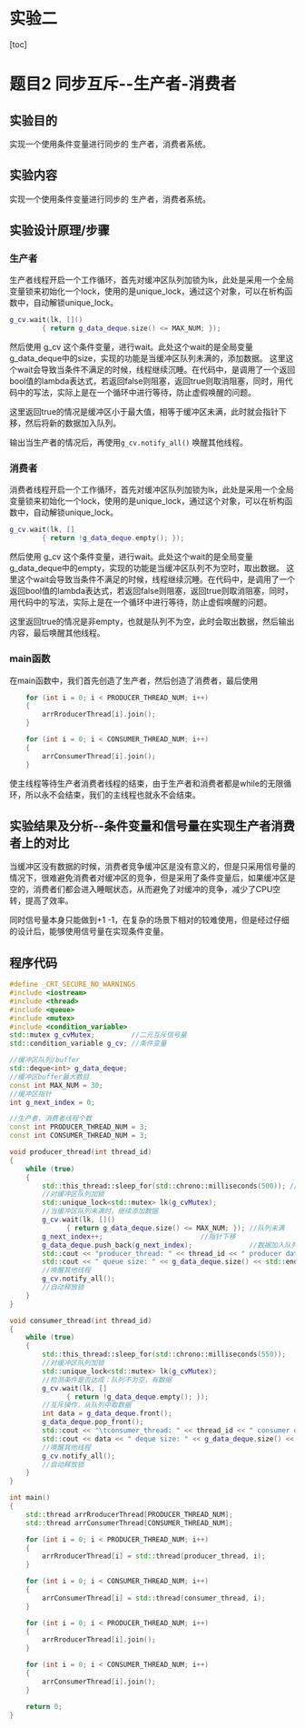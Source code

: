 # 实验二

[toc]

# 题目2 同步互斥--生产者-消费者
## 实验目的
实现一个使用条件变量进行同步的 生产者，消费者系统。
## 实验内容 
实现一个使用条件变量进行同步的 生产者，消费者系统。
## 实验设计原理/步骤
### 生产者
生产者线程开启一个工作循环，首先对缓冲区队列加锁为lk，此处是采用一个全局变量锁来初始化一个lock，使用的是unique_lock，通过这个对象，可以在析构函数中，自动解锁unique_lock。

```c++
g_cv.wait(lk, []()
		{ return g_data_deque.size() <= MAX_NUM; });
```
然后使用 g_cv 这个条件变量，进行wait。此处这个wait的是全局变量g_data_deque中的size，实现的功能是当缓冲区队列未满的，添加数据。
这里这个wait会导致当条件不满足的时候，线程继续沉睡。在代码中，是调用了一个返回bool值的lambda表达式，若返回false则阻塞，返回true则取消阻塞，同时，用代码中的写法，实际上是在一个循环中进行等待，防止虚假唤醒的问题。

这里返回true的情况是缓冲区小于最大值，相等于缓冲区未满，此时就会指针下移，然后将新的数据加入队列。

输出当生产者的情况后，再使用`g_cv.notify_all()` 唤醒其他线程。

### 消费者
消费者线程开启一个工作循环，首先对缓冲区队列加锁为lk，此处是采用一个全局变量锁来初始化一个lock，使用的是unique_lock，通过这个对象，可以在析构函数中，自动解锁unique_lock。
``` cpp
g_cv.wait(lk, []
		{ return !g_data_deque.empty(); });
```
然后使用 g_cv 这个条件变量，进行wait。此处这个wait的是全局变量g_data_deque中的empty，实现的功能是当缓冲区队列不为空时，取出数据。
这里这个wait会导致当条件不满足的时候，线程继续沉睡。在代码中，是调用了一个返回bool值的lambda表达式，若返回false则阻塞，返回true则取消阻塞，同时，用代码中的写法，实际上是在一个循环中进行等待，防止虚假唤醒的问题。

这里返回true的情况是非empty，也就是队列不为空，此时会取出数据，然后输出内容，最后唤醒其他线程。


### main函数
在main函数中，我们首先创造了生产者，然后创造了消费者，最后使用
```cpp
	for (int i = 0; i < PRODUCER_THREAD_NUM; i++)
	{
		arrRroducerThread[i].join();
	}

	for (int i = 0; i < CONSUMER_THREAD_NUM; i++)
	{
		arrConsumerThread[i].join();
	}
```
使主线程等待生产者消费者线程的结束，由于生产者和消费者都是while的无限循环，所以永不会结束，我们的主线程也就永不会结束。
## 实验结果及分析--条件变量和信号量在实现生产者消费者上的对比

当缓冲区没有数据的时候，消费者竞争缓冲区是没有意义的，但是只采用信号量的情况下，很难避免消费者对缓冲区的竞争，但是采用了条件变量后，如果缓冲区是空的，消费者们都会进入睡眠状态，从而避免了对缓冲的竞争，减少了CPU空转，提高了效率。

同时信号量本身只能做到+1 -1，在复杂的场景下相对的较难使用，但是经过仔细的设计后，能够使用信号量在实现条件变量。


## 程序代码
```c++
#define _CRT_SECURE_NO_WARNINGS
#include <iostream>
#include <thread>
#include <queue>
#include <mutex>
#include <condition_variable>
std::mutex g_cvMutex;	      //二元互斥信号量
std::condition_variable g_cv; //条件变量

//缓冲区队列/buffer
std::deque<int> g_data_deque;
//缓冲区buffer最大数目
const int MAX_NUM = 30;
//缓冲区指针
int g_next_index = 0;

//生产者，消费者线程个数
const int PRODUCER_THREAD_NUM = 3;
const int CONSUMER_THREAD_NUM = 3;

void producer_thread(int thread_id)
{
	while (true)
	{
		std::this_thread::sleep_for(std::chrono::milliseconds(500)); //线程延时、睡眠
		//对缓冲区队列加锁
		std::unique_lock<std::mutex> lk(g_cvMutex);
		//当缓冲区队列未满时，继续添加数据
		g_cv.wait(lk, []()
			  { return g_data_deque.size() <= MAX_NUM; }); //队列未满
		g_next_index++;					       //指针下移
		g_data_deque.push_back(g_next_index);		       //数据加入队列
		std::cout << "producer_thread: " << thread_id << " producer data: " << g_next_index;
		std::cout << " queue size: " << g_data_deque.size() << std::endl;
		//唤醒其他线程
		g_cv.notify_all();
		//自动释放锁
	}
}

void consumer_thread(int thread_id)
{
	while (true)
	{
		std::this_thread::sleep_for(std::chrono::milliseconds(550));
		//对缓冲区队列加锁
		std::unique_lock<std::mutex> lk(g_cvMutex);
		//检测条件是否达成：队列不为空，有数据
		g_cv.wait(lk, []
			  { return !g_data_deque.empty(); });
		//互斥操作，从队列中取数据
		int data = g_data_deque.front();
		g_data_deque.pop_front();
		std::cout << "\tconsumer_thread: " << thread_id << " consumer data: ";
		std::cout << data << " deque size: " << g_data_deque.size() << std::endl;
		//唤醒其他线程
		g_cv.notify_all();
		//自动释放锁
	}
}

int main()
{
	std::thread arrRroducerThread[PRODUCER_THREAD_NUM];
	std::thread arrConsumerThread[CONSUMER_THREAD_NUM];

	for (int i = 0; i < PRODUCER_THREAD_NUM; i++)
	{
		arrRroducerThread[i] = std::thread(producer_thread, i);
	}

	for (int i = 0; i < CONSUMER_THREAD_NUM; i++)
	{
		arrConsumerThread[i] = std::thread(consumer_thread, i);
	}

	for (int i = 0; i < PRODUCER_THREAD_NUM; i++)
	{
		arrRroducerThread[i].join();
	}

	for (int i = 0; i < CONSUMER_THREAD_NUM; i++)
	{
		arrConsumerThread[i].join();
	}

	return 0;
}
```